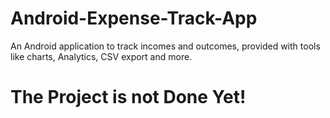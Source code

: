 # Android-Expense-Track-App
An Android application to track incomes and outcomes, provided with tools like charts, Analytics, CSV export and more.

# The Project is not Done Yet!
